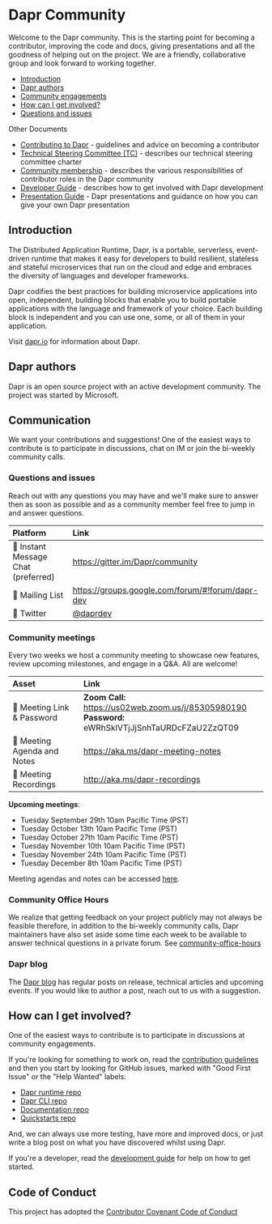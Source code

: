 # Dapr Community

Welcome to the Dapr community. This is the starting point for becoming a contributor, improving the code and docs, giving presentations and all the goodness of helping out on the project. We are a friendly, collaborative group and look forward to working together.

- [Introduction](#introduction)
- [Dapr authors](#dapr-authors)
- [Community engagements](#community-meetings)
- [How can I get involved?](#how-can-i-get-involved?)
- [Questions and issues](#questions-and-issues)

Other Documents

- [Contributing to Dapr](contributing.md) - guidelines and advice on becoming a contributor
- [Technical Steering Committee (TC)](technical-committee-charter.md) - describes our technical steering committee charter
- [Community membership](community-membership.md) - describes the various responsibilities of contributor roles in the Dapr community
- [Developer Guide](https://github.com/dapr/dapr/tree/master/docs/development) - describes how to get involved with Dapr development
- [Presentation Guide](https://github.com/dapr/docs/tree/master/presentations) - Dapr presentations and guidance on how you can give your own Dapr presentation

## Introduction
The Distributed Application Runtime, Dapr, is a portable, serverless, event-driven runtime that makes it easy for developers to build resilient, stateless and stateful microservices that run on the cloud and edge and embraces the diversity of languages and developer frameworks.

Dapr codifies the best practices for building microservice applications into open, independent, building blocks that enable you to build portable applications with the language and framework of your choice. Each building block is independent and you can use one, some, or all of them in your application.

Visit [dapr.io](https://dapr.io) for information about Dapr.

## Dapr authors
Dapr is an open source project with an active development community. The project was started
by Microsoft.

## Communication
We want your contributions and suggestions! One of the easiest ways to contribute is to participate in discussions, chat on IM or join the bi-weekly community calls.

### Questions and issues
Reach out with any questions you may have and we'll make sure to answer then as soon as possible and as a community member feel free to jump in and answer questions.

| Platform  | Link        |
|:----------|:------------|
| 💬 Instant Message Chat (preferred) | https://gitter.im/Dapr/community 
| 📧 Mailing List | https://groups.google.com/forum/#!forum/dapr-dev
| 🐤 Twitter | [@daprdev](https://twitter.com/daprdev)

### Community meetings
Every two weeks we host a community meeting to showcase new features, review upcoming milestones, and engage in a Q&A. All are welcome!

| Asset | Link        |
|:-----------|:------------|
| 🔗 Meeting Link & Password | **Zoom Call:** https://us02web.zoom.us/j/85305980190<br>**Password:** eWRhSklVTjJjSnhTaURDcFZaU2ZzQT09
| 📝 Meeting Agenda and Notes | https://aka.ms/dapr-meeting-notes
| 🎥 Meeting Recordings | http://aka.ms/dapr-recordings

**Upcoming meetings**:
- Tuesday September 29th 10am Pacific Time (PST)
- Tuesday October 13th 10am Pacific Time (PST)
- Tuesday October 27th 10am Pacific Time (PST)
- Tuesday November 10th 10am Pacific Time (PST)
- Tuesday November 24th 10am Pacific Time (PST)
- Tuesday December 8th 10am Pacific Time (PST)

Meeting agendas and notes can be accessed [here](https://hackmd.io/xSrdvqY0TSyllYPEmOSEZQ?view).

### Community Office Hours
We realize that getting feedback on your project publicly may not always be feasible therefore, in addition to the bi-weekly community calls, Dapr maintainers have also set aside some time each week to be available to answer technical questions in a private forum. See [community-office-hours](community-office-hours.md)

### Dapr blog
The [Dapr blog](blog.dapr.io/posts) has regular posts on release, technical articles and upcoming events. If you would like to author a post, reach out to us with a suggestion. 

## How can I get involved?

One of the easiest ways to contribute is to participate in discussions at community engagements.

If you're looking for something to work on, read the [contribution guidelines](CONTRIBUTING.md) and then you start by looking for GitHub issues, marked with "Good First Issue" or the "Help Wanted" labels:

- [Dapr runtime repo](https://github.com/dapr/dapr/issues?q=is%3Aissue+is%3Aopen+label%3A%22good+first+issue%22)
- [Dapr CLI repo](https://github.com/dapr/cli/labels/good%20first%20issue)
- [Documentation repo](https://github.com/dapr/docs/issues?q=is%3Aissue+is%3Aopen+label%3A%22help+wanted%22)
- [Quickstarts repo](https://github.com/dapr/quickstarts/issues?q=is%3Aissue+is%3Aopen+label%3A%22good+first+issue%22)

And, we can always use more testing, have more and improved docs, or just write a blog post on what you have discovered whilst using Dapr.

If you're a developer, read the [development guide](https://github.com/dapr/dapr/tree/master/docs/development) for help on how to get started.

## Code of Conduct
This project has adopted the [Contributor Covenant Code of Conduct](CODE-OF-CONDUCT.md)
